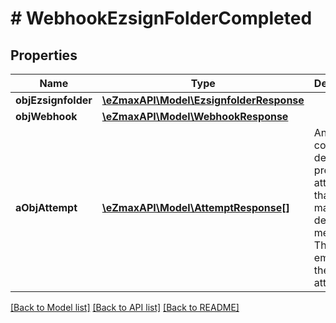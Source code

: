 # # WebhookEzsignFolderCompleted

## Properties

Name | Type | Description | Notes
------------ | ------------- | ------------- | -------------
**objEzsignfolder** | [**\eZmaxAPI\Model\EzsignfolderResponse**](EzsignfolderResponse.md) |  | 
**objWebhook** | [**\eZmaxAPI\Model\WebhookResponse**](WebhookResponse.md) |  | 
**aObjAttempt** | [**\eZmaxAPI\Model\AttemptResponse[]**](AttemptResponse.md) | An array containing details of previous attempts that were made to deliver the message. The array is empty if it&#39;s the first attempt. | 

[[Back to Model list]](../../README.md#documentation-for-models) [[Back to API list]](../../README.md#documentation-for-api-endpoints) [[Back to README]](../../README.md)


